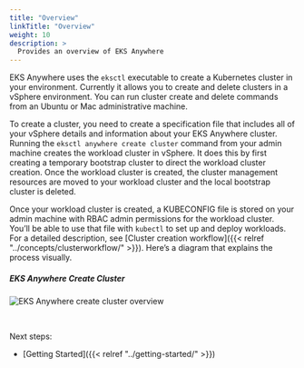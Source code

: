 ```yaml
---
title: "Overview"
linkTitle: "Overview"
weight: 10
description: >
  Provides an overview of EKS Anywhere
---
```


EKS Anywhere uses the `eksctl` executable to create a Kubernetes cluster in your environment.
Currently it allows you to create and delete clusters in a vSphere environment.
You can run cluster create and delete commands from an Ubuntu or Mac administrative machine.

To create a cluster, you need to create a specification file that includes all of your vSphere details and information about your EKS Anywhere cluster.
Running the `eksctl anywhere create cluster` command from your admin machine creates the workload cluster in vSphere.
It does this by first creating a temporary bootstrap cluster to direct the workload cluster creation.
Once the workload cluster is created, the cluster management resources are moved to your workload cluster and the local bootstrap cluster is deleted.

Once your workload cluster is created, a KUBECONFIG file is stored on your admin machine with RBAC admin permissions for the workload cluster.
You’ll be able to use that file with `kubectl` to set up and deploy workloads.
For a detailed description, see [Cluster creation workflow]({{< relref "../concepts/clusterworkflow/" >}}).
Here’s a diagram that explains the process visually.

##### EKS Anywhere Create Cluster


![EKS Anywhere create cluster overview](/images/line-create-cluster.svg)

<br/>

Next steps:
* [Getting Started]({{< relref "../getting-started/" >}})

